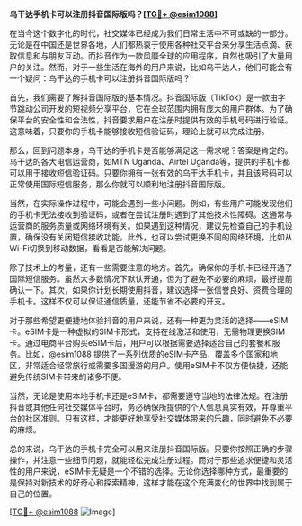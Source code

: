 **乌干达手机卡可以注册抖音国际版吗？[[TG💪+ @esim1088](https://t.me/s/esim1088)]**

在当今这个数字化的时代，社交媒体已经成为我们日常生活中不可或缺的一部分。无论是在中国还是世界各地，人们都热衷于使用各种社交平台来分享生活点滴、获取信息和与朋友互动。而抖音作为一款风靡全球的应用程序，自然也吸引了大量用户的关注。然而，对于一些生活在海外的用户来说，比如乌干达人，他们可能会有一个疑问：乌干达的手机卡可以注册抖音国际版吗？

首先，我们需要了解抖音国际版的基本情况。抖音国际版（TikTok）是一款由字节跳动公司开发的短视频分享平台，它在全球范围内拥有庞大的用户群体。为了确保平台的安全性和合法性，抖音要求用户在注册时提供有效的手机号码进行验证。这意味着，只要你的手机卡能够接收短信验证码，理论上就可以完成注册。

那么，回到问题本身，乌干达的手机卡是否能够满足这一需求呢？答案是肯定的。乌干达的各大电信运营商，如MTN Uganda、Airtel Uganda等，提供的手机卡都可以用于接收短信验证码。只要你拥有一张有效的乌干达手机卡，并且该号码可以正常使用国际短信服务，那么你就可以顺利地注册抖音国际版。

当然，在实际操作过程中，可能会遇到一些小问题。例如，有些用户可能发现他们的手机卡无法接收到验证码，或者在尝试注册时遇到了其他技术性障碍。这通常与运营商的服务质量或网络环境有关。如果遇到这种情况，建议先检查自己的手机设置，确保没有关闭短信接收功能。此外，也可以尝试更换不同的网络环境，比如从Wi-Fi切换到移动数据，看看是否能解决问题。

除了技术上的考量，还有一些需要注意的地方。首先，确保你的手机卡已经开通了国际短信服务。虽然大多数情况下默认开通，但为了避免不必要的麻烦，最好提前确认一下。其次，如果你计划长期使用抖音，建议选择一张信誉良好、资费合理的手机卡。这样不仅可以保证通信质量，还能节省不必要的开支。

对于那些希望更便捷地体验抖音的用户来说，还有一种更为灵活的选择——eSIM卡。eSIM卡是一种虚拟的SIM卡形式，支持在线激活和使用，无需物理更换SIM卡。通过电商平台购买eSIM卡后，用户可以根据需要选择适合自己的套餐和服务。比如，@esim1088 提供了一系列优质的eSIM卡产品，覆盖多个国家和地区，非常适合经常旅行或需要多国漫游的用户。使用eSIM卡不仅方便快捷，还能避免传统SIM卡带来的诸多不便。

当然，无论是使用本地手机卡还是eSIM卡，都需要遵守当地的法律法规。在注册抖音或其他任何社交媒体平台时，务必确保所提供的个人信息真实有效，并尊重平台的社区准则。只有这样，才能更好地享受社交媒体带来的乐趣，同时避免不必要的麻烦。

总的来说，乌干达的手机卡完全可以用来注册抖音国际版。只要你按照正确的步骤操作，并注意一些细节问题，就能轻松完成注册过程。而对于那些追求便捷和灵活性的用户来说，eSIM卡无疑是一个不错的选择。无论你选择哪种方式，最重要的是保持对新技术的好奇心和探索精神，这样才能在这个充满变化的世界中找到属于自己的位置。

[[TG💪+ @esim1088](https://t.me/s/esim1088) ![Image](https://i.postimg.cc/4NQfJmqS/Snipaste-2025-05-13-00-14-12.png)]